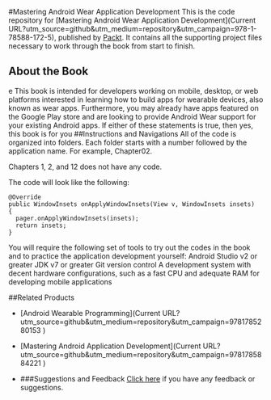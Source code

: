 #Mastering Android Wear Application Development
This is the code repository for [Mastering Android Wear Application Development](Current URL?utm_source=github&utm_medium=repository&utm_campaign=978-1-78588-172-5), published by [Packt](www.packtpub.com). It contains all the supporting project files necessary to work through the book from start to finish.
## About the Book
e
This book is intended for developers working on mobile, desktop, or web platforms
interested in learning how to build apps for wearable devices, also known as wear apps.
Furthermore, you may already have apps featured on the Google Play store and are looking
to provide Android Wear support for your existing Android apps. If either of these
statements is true, then yes, this book is for you
##Instructions and Navigations
All of the code is organized into folders. Each folder starts with a number followed by the application name. For example, Chapter02.

Chapters 1, 2, and 12 does not have any code.

The code will look like the following:
```
@Override
public WindowInsets onApplyWindowInsets(View v, WindowInsets insets)
{
  pager.onApplyWindowInsets(insets);
  return insets;
}
```

You will require the following set of tools to try out the codes in the book and to practice
the application development yourself:
Android Studio v2 or greater
JDK v7 or greater
Git version control
A development system with decent hardware configurations, such as a fast CPU
and adequate RAM for developing mobile applications

##Related Products
* [Android Wearable Programming](Current URL?utm_source=github&utm_medium=repository&utm_campaign=9781785280153 )

* [Mastering Android Application Development](Current URL?utm_source=github&utm_medium=repository&utm_campaign=9781785884221 )

* []()
###Suggestions and Feedback
[Click here](https://docs.google.com/forms/d/e/1FAIpQLSe5qwunkGf6PUvzPirPDtuy1Du5Rlzew23UBp2S-P3wB-GcwQ/viewform) if you have any feedback or suggestions.
